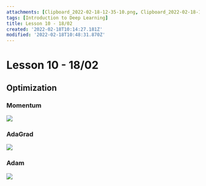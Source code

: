 ```yaml
---
attachments: [Clipboard_2022-02-18-12-35-10.png, Clipboard_2022-02-18-12-44-07.png, Clipboard_2022-02-18-12-48-31.png]
tags: [Introduction to Deep Learning]
title: Lesson 10 - 18/02
created: '2022-02-18T10:14:27.181Z'
modified: '2022-02-18T10:48:31.870Z'
---
```


# Lesson 10 - 18/02

## Optimization

### Momentum

![](@attachment/Clipboard_2022-02-18-12-35-10.png)

### AdaGrad

![](@attachment/Clipboard_2022-02-18-12-44-07.png)

### Adam

![](@attachment/Clipboard_2022-02-18-12-48-31.png)

